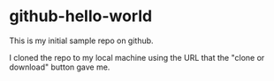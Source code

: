 # github-hello-world
This is my initial sample repo on github.

I cloned the repo to my local machine using the URL that the "clone or download"
button gave me.
